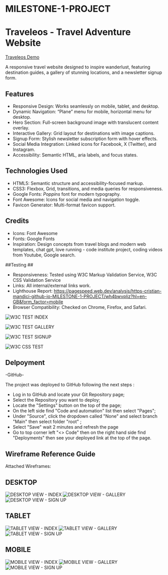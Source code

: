 # MILESTONE-1-PROJECT

# Traveleos - Travel Adventure Website #

[Traveleos Demo](assets/images/demo-screenshot.png) 

A responsive travel website designed to inspire wanderlust, featuring destination guides, a gallery of stunning locations, and a newsletter signup form. 


## Features ##
- Responsive Design: Works seamlessly on mobile, tablet, and desktop.
- Dynamic Navigation: “Plane” menu for mobile, horizontal menu for desktop.
- Hero Section: Full-screen background image with translucent content overlay.
- Interactive Gallery: Grid layout for destinations with image captions.
- Signup Form: Stylish newsletter subscription form with hover effects.
- Social Media Integration: Linked icons for Facebook, X (Twitter), and Instagram.
- Accessibility: Semantic HTML, aria labels, and focus states.


## Technologies Used ##
- HTML5: Semantic structure and accessibility-focused markup.
- CSS3: Flexbox, Grid, transitions, and media queries for responsiveness.
- Google Fonts: *Poppins* font for modern typography.
- Font Awesome: Icons for social media and navigation toggle.
- Favicon Generator: Multi-format favicon support.


## Credits ## 
* Icons: Font Awesome
* Fonts: Google Fonts
* Inspiration: Design concepts from travel blogs and modern web templates, chat gpt, love running - code institute project, coding videos from Youtube, Google search.


##Testing ##
* Responsiveness: Tested using W3C Markup Validation Service, W3C CSS Validation Service
* Links: All internal/external links work.
* Lighthouse Report: https://pagespeed.web.dev/analysis/https-cristian-mandici-github-io-MILESTONE-1-PROJECT/wh4bwvpliz?hl=en-GB&form_factor=mobile
* Browser Compatibility: Checked on Chrome, Firefox, and Safari.


![W3C TEST INDEX](assets/images/index-w3-test.png)

![W3C TEST GALLERY](assets/images/signup-w3-test.png)

![W3C TEST SIGNUP](assets/images/gallery-w3-test.png)

![W3C CSS TEST](assets/images/css-w3c-test.png)


## Delpoyment ##

-GitHub-

The project was deployed to GitHub following the next steps :
* Log in to GitHub and locate your Git Repository page;
* Select the Repository you want to deploy;
* Locate the "Settings" button on the top of the page;
* On the left side find "Code and automation" list then select "Pages";
* Under "Source", click the dropdown called "None" and select branch "Main" then select folder "root" ;
* Select "Save" wait 2 minutes and refresh the page
* Go to top corner left "<> Code" then on the right hand side find "Deployments" then see your deployed link at the top of the page.


## Wireframe Reference Guide ##

Attached Wireframes:

## DESKTOP
![DESKTOP VIEW - INDEX](assets/images/desktop-index.png)
![DESKTOP VIEW - GALLERY](assets/images/desktop-gallery.png)
![DESKTOP VIEW - SIGN UP](assets/images/desktop-signup.png)


## TABLET
![TABLET VIEW - INDEX](assets/images/tablet-index.png)
![TABLET VIEW - GALLERY](assets/images/tablet-gallery.png)
![TABLET VIEW - SIGN UP](assets/images/tablet-signup.png)


## MOBILE
![MOBILE VIEW - INDEX](assets/images/mobile-index.png)
![MOBILE VIEW - GALLERY](assets/images/mobile-gallery.png)
![MOBILE VIEW - SIGN UP](assets/images/mobile-signup.png)
